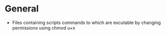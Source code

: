 # General

* Files containing scripts commands to which are excutable by changing permissions using chmod u+x 
